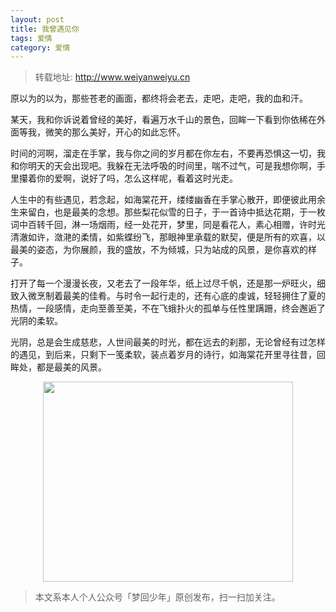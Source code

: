 ```yaml
---
layout: post
title: 我曾遇见你
tags: 爱情
category: 爱情
---
```


> 转载地址: http://www.weiyanweiyu.cn

原以为的以为，那些苍老的画面，都终将会老去，走吧，走吧，我的血和汗。

某天，我和你诉说着曾经的美好，看遍万水千山的景色，回眸一下看到你依稀在外面等我，微笑的那么美好，开心的如此忘怀。

时间的河啊，溜走在手掌，我与你之间的岁月都在你左右，不要再恐惧这一切，我和你明天的天会出现吧。我躲在无法呼吸的时间里，喘不过气，可是我想你啊，手里攥着你的爱啊，说好了吗，怎么这样呢，看着这时光走。

人生中的有些遇见，若念起，如海棠花开，缕缕幽香在手掌心散开，即便彼此用余生来留白，也是最美的念想。那些梨花似雪的日子，于一首诗中抵达花期，于一枚词中百转千回，淋一场烟雨，经一处花开，梦里，同是看花人，素心相赠，许时光清澈如许，潋滟的柔情，如紫蝶纷飞，那眼神里承载的默契，便是所有的欢喜，以最美的姿态，为你展颜，我的盛放，不为倾城，只为站成的风景，是你喜欢的样子。

打开了每一个漫漫长夜，又老去了一段年华，纸上过尽千帆，还是那一炉旺火，细致入微烹制着最美的佳肴。与时令一起行走的，还有心底的虔诚，轻轻拥住了夏的热情，一段感情，走向至善至美，不在飞蛾扑火的孤单与任性里蹒跚，终会邂逅了光阴的柔软。

光阴，总是会生成慈悲，人世间最美的时光，都在远去的刹那，无论曾经有过怎样的遇见，到后来，只剩下一笺柔软，装点着岁月的诗行，如海棠花开里寻往昔，回眸处，都是最美的风景。

<div align="center">
<img src="http://7xlkoc.com1.z0.glb.clouddn.com/qrcodenew.jpg" width="400" height="320" />
</div>

> 本文系本人个人公众号「梦回少年」原创发布，扫一扫加关注。